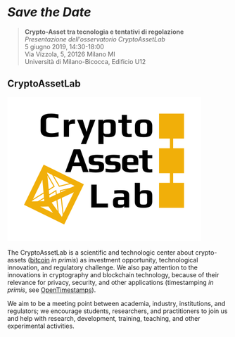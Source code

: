 # _Save the Date_

> **Crypto-Asset tra tecnologia e tentativi di regolazione**  
> _Presentazione dell’osservatorio CryptoAssetLab_  
> 5 giugno 2019, 14:30-18:00  
> Via Vizzola, 5, 20126 Milano MI  
> Università di Milano-Bicocca, Edificio U12

## CryptoAssetLab

![CryptoAssetLab logo](images/cal6.svg)

The CryptoAssetLab is
a scientific and technologic center about crypto-assets
([bitcoin](http://bitcoincore.org/) _in primis_)
as investment opportunity, technological innovation,
and regulatory challenge.
We also pay attention to the innovations in cryptography and
blockchain technology, because of their relevance for privacy,
security, and other applications
(timestamping _in primis_, see
[OpenTimestamps](http://opentimestamps.org/)).

We aim to be a meeting point between academia, industry,
institutions, and regulators; we encourage students, researchers,
and practitioners to join us and help with
research, development, training, teaching, and
other experimental activities.